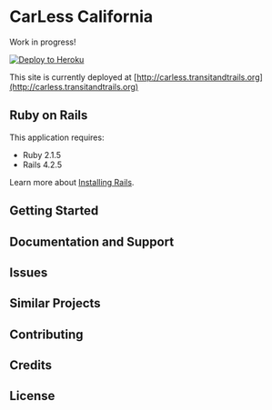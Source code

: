 CarLess California
================

Work in progress!

[![Deploy to Heroku](https://www.herokucdn.com/deploy/button.png)](https://heroku.com/deploy)

This site is currently deployed at [http://carless.transitandtrails.org](http://carless.transitandtrails.org)

Ruby on Rails
-------------

This application requires:

- Ruby 2.1.5
- Rails 4.2.5

Learn more about [Installing Rails](http://railsapps.github.io/installing-rails.html).

Getting Started
---------------

Documentation and Support
-------------------------

Issues
-------------

Similar Projects
----------------

Contributing
------------

Credits
-------

License
-------
